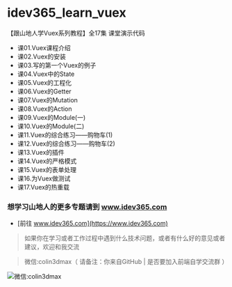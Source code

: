 # idev365_learn_vuex
【跟山地人学Vuex系列教程】全17集 课堂演示代码

* 课01.Vuex课程介绍
* 课02.Vuex的安装
* 课03.写的第一个Vuex的例子
* 课04.Vuex中的State
* 课05.Vuex的工程化
* 课06.Vuex的Getter
* 课07.Vuex的Mutation
* 课08.Vuex的Action
* 课09.Vuex的Module(一)
* 课10.Vuex的Module(二)
* 课11.Vuex的综合练习——购物车(1)
* 课12.Vuex的综合练习——购物车(2)
* 课13.Vuex的插件
* 课14.Vuex的严格模式
* 课15.Vuex的表单处理
* 课16.为Vuex做测试
* 课17.Vuex的热重载


### 想学习山地人的更多专题请到 www.idev365.com 

* [前往 www.idev365.com](https://www.idev365.com)

> 如果你在学习或者工作过程中遇到什么技术问题，或者有什么好的意见或者建议，欢迎和我交流  

> 微信:colin3dmax（ 请备注：你来自GitHub | 是否要加入前端自学交流群 ）

![微信:colin3dmax](https://raw.githubusercontent.com/colin3dmax/idev365_static/master/banner/banner_wechat.png)



